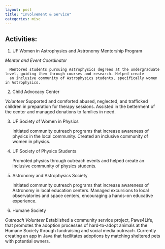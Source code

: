 ```yaml
---
layout: post
title: "Involvement & Service"
categories: misc
---
```


## Activities:
1. UF Women in Astrophysics and Astronomy Mentorship Program
   
_Mentor and Event Coordinator_

      Mentored students pursuing Astrophysics degrees at the undergraduate level, guiding them through courses and research. Helped create 
      an inclusive community of Astrophysics students, specifically women in Astrophysics.
      
2. Child Advocacy Center
   
_Volunteer_
      Supported and comforted abused, neglected, and trafficked children in preparation for therapy sessions. Assisted in the betterment of 
      the center and managed donations to families in need.
      
3. UF Society of Women in Physics
   
      Initiated community outreach programs that increase awareness of physics in the local community. Created an inclusive community of   
      women in physics.
   
4. UF Society of Physics Students
   
      Promoted physics through outreach events and helped create an inclusive community of physics students.
   
5. Astronomy and Astrophysics Society
    
      Initiated community outreach programs that increase awareness of Astronomy in local education centers. Managed excursions to local 
      observatories and space centers, encouraging a hands-on educative experience.
   
6. Humane Society
    
_Outreach Volunteer_
      Established a community service project, Paws4Life, that promotes the adoption processes of hard-to-adopt animals at the Humane 
      Society through fundraising and social media outreach. Currently creating an app in Java that facilitates adoptions by matching 
      sheltered pets with potential owners.
